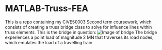 # MATLAB-Truss-FEA
This is a repo containing my CIVE50003 Second term coursework, which consists of creating a truss bridge class to solve for influence lines within truss elements. This is the bridge in question:
![Image of bridge](https://github.com/majdyousof/MATLAB-Truss-FEA/assets/117210724/ca37ba1d-247e-4f9f-af74-074c1c05d2f5)
The bridge experiences a point load of magnitude 2 MN that traverses its road nodes, which emulates the load of a travelling train.
